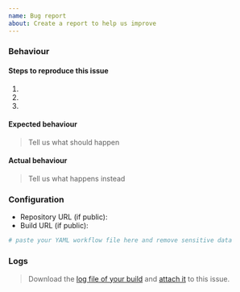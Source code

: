```yaml
---
name: Bug report
about: Create a report to help us improve
---
```


### Behaviour

#### Steps to reproduce this issue

1.
2.
3.

#### Expected behaviour

> Tell us what should happen

#### Actual behaviour

> Tell us what happens instead

### Configuration

* Repository URL (if public): 
* Build URL (if public): 

```yml
# paste your YAML workflow file here and remove sensitive data
```

### Logs

> Download the [log file of your build](https://docs.github.com/en/actions/managing-workflow-runs/using-workflow-run-logs#downloading-logs)
> and [attach it](https://docs.github.com/en/github/managing-your-work-on-github/file-attachments-on-issues-and-pull-requests) to this issue.
